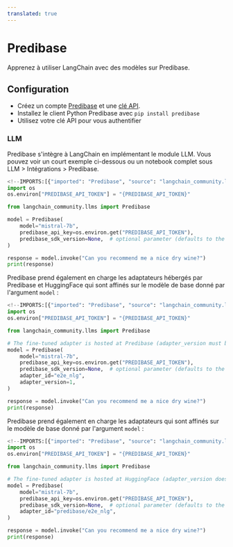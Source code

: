 ```yaml
---
translated: true
---
```


# Predibase

Apprenez à utiliser LangChain avec des modèles sur Predibase.

## Configuration

- Créez un compte [Predibase](https://predibase.com/) et une [clé API](https://docs.predibase.com/sdk-guide/intro).
- Installez le client Python Predibase avec `pip install predibase`
- Utilisez votre clé API pour vous authentifier

### LLM

Predibase s'intègre à LangChain en implémentant le module LLM. Vous pouvez voir un court exemple ci-dessous ou un notebook complet sous LLM > Intégrations > Predibase.

```python
<!--IMPORTS:[{"imported": "Predibase", "source": "langchain_community.llms", "docs": "https://api.python.langchain.com/en/latest/llms/langchain_community.llms.predibase.Predibase.html", "title": "Predibase"}]-->
import os
os.environ["PREDIBASE_API_TOKEN"] = "{PREDIBASE_API_TOKEN}"

from langchain_community.llms import Predibase

model = Predibase(
    model="mistral-7b",
    predibase_api_key=os.environ.get("PREDIBASE_API_TOKEN"),
    predibase_sdk_version=None,  # optional parameter (defaults to the latest Predibase SDK version if omitted)
)

response = model.invoke("Can you recommend me a nice dry wine?")
print(response)
```

Predibase prend également en charge les adaptateurs hébergés par Predibase et HuggingFace qui sont affinés sur le modèle de base donné par l'argument `model` :

```python
<!--IMPORTS:[{"imported": "Predibase", "source": "langchain_community.llms", "docs": "https://api.python.langchain.com/en/latest/llms/langchain_community.llms.predibase.Predibase.html", "title": "Predibase"}]-->
import os
os.environ["PREDIBASE_API_TOKEN"] = "{PREDIBASE_API_TOKEN}"

from langchain_community.llms import Predibase

# The fine-tuned adapter is hosted at Predibase (adapter_version must be specified).
model = Predibase(
    model="mistral-7b",
    predibase_api_key=os.environ.get("PREDIBASE_API_TOKEN"),
    predibase_sdk_version=None,  # optional parameter (defaults to the latest Predibase SDK version if omitted)
    adapter_id="e2e_nlg",
    adapter_version=1,
)

response = model.invoke("Can you recommend me a nice dry wine?")
print(response)
```

Predibase prend également en charge les adaptateurs qui sont affinés sur le modèle de base donné par l'argument `model` :

```python
<!--IMPORTS:[{"imported": "Predibase", "source": "langchain_community.llms", "docs": "https://api.python.langchain.com/en/latest/llms/langchain_community.llms.predibase.Predibase.html", "title": "Predibase"}]-->
import os
os.environ["PREDIBASE_API_TOKEN"] = "{PREDIBASE_API_TOKEN}"

from langchain_community.llms import Predibase

# The fine-tuned adapter is hosted at HuggingFace (adapter_version does not apply and will be ignored).
model = Predibase(
    model="mistral-7b",
    predibase_api_key=os.environ.get("PREDIBASE_API_TOKEN"),
    predibase_sdk_version=None,  # optional parameter (defaults to the latest Predibase SDK version if omitted)
    adapter_id="predibase/e2e_nlg",
)

response = model.invoke("Can you recommend me a nice dry wine?")
print(response)
```
